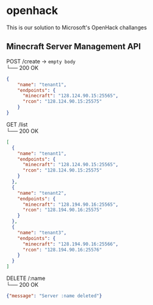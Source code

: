 # openhack
This is our solution to Microsoft's OpenHack challanges

## Minecraft Server Management API
POST /create → `empty body`  
└── 200 OK
```json
{
    "name": "tenant1",
    "endpoints": {
      "minecraft": "128.124.90.15:25565",
      "rcon": "128.124.90.15:25575"
    }
}
```

GET /list  
└── 200 OK
```json
[
  {
    "name": "tenant1",
    "endpoints": {
      "minecraft": "128.124.90.15:25565",
      "rcon": "128.124.90.15:25575"
    }
  },
  {
    "name": "tenant2",
    "endpoints": {
      "minecraft": "128.194.90.16:25565",
      "rcon": "128.194.90.16:25575"
    }
  },
  {
    "name": "tenant3",
    "endpoints": {
      "minecraft": "128.194.90.16:25566",
      "rcon": "128.194.90.16:25576"
    }
  }
]
```

DELETE /:name  
└── 200 OK
```json
{"message": "Server :name deleted"}
```